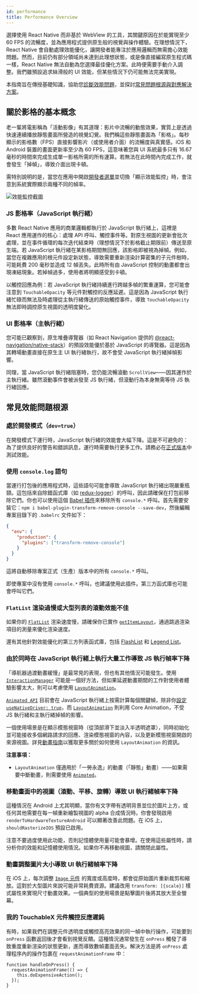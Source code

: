 ```yaml
---
id: performance
title: Performance Overview
---
```


選擇使用 React Native 而非基於 WebView 的工具，其關鍵原因在於能實現至少 60 FPS 的流暢度，並為應用程式提供原生般的視覺與操作體驗。在理想情況下，React Native 會自動處理效能優化，讓開發者能專注於應用邏輯而無需擔心效能問題。然而，目前仍有部分領域尚未達到此理想狀態，或是像直接編寫原生程式碼一樣，React Native 無法自動為您選擇最佳優化方案。此時便需要手動介入調整。我們雖預設追求絲滑般的 UI 效能，但某些情況下仍可能無法完美實現。

本指南旨在傳授基礎知識，協助您[診斷效能問題](profiling.md)，並探討[常見問題根源與對應解決方案](performance.md#common-sources-of-performance-problems)。

## 關於影格的基本概念

老一輩將電影稱為「活動影像」有其道理：影片中流暢的動態效果，實質上是透過快速連續播放靜態畫面所營造的視覺幻覺。我們稱這些靜態畫面為「影格」。每秒顯示的影格數（FPS）直接影響影片（或使用者介面）的流暢度與真實感。iOS 和 Android 裝置的畫面更新率至少為 60 FPS，這意味著您與 UI 系統最多只有 16.67 毫秒的時間來完成生成單一影格所需的所有運算。若無法在此時間內完成工作，就會發生「掉幀」，導致介面出現卡頓。

需特別說明的是，當您在應用中開啟[開發者選單](debugging.md#opening-the-dev-menu)並切換「顯示效能監控」時，會注意到系統實際顯示兩種不同的幀率。

![效能監控截圖](/docs/assets/PerfUtil.png)

### JS 影格率（JavaScript 執行緒）

多數 React Native 應用的商業邏輯都執行於 JavaScript 執行緒上，這裡是 React 應用運作的核心：處理 API 呼叫、觸控事件等。對原生視圖的更新會批次處理，並在事件循環的每次迭代結束時（理想情況下於影格截止期限前）傳送至原生端。若 JavaScript 執行緒在某影格期間無回應，該影格即被視為掉幀。例如，當您在複雜應用的根元件設定新狀態，導致需要重新渲染計算密集的子元件樹時，可能耗費 200 毫秒並造成 12 幀丟失。此時所有由 JavaScript 控制的動畫都會出現凍結現象。若掉幀過多，使用者將明顯感受到卡頓。

以觸控回應為例：若 JavaScript 執行緒持續進行跨越多幀的繁重運算，您可能會注意到 `TouchableOpacity` 等元件對觸控的反應延遲。這是因為 JavaScript 執行緒忙碌而無法及時處理從主執行緒傳送的原始觸控事件，導致 `TouchableOpacity` 無法即時調控原生視圖的透明度變化。

### UI 影格率（主執行緒）

您可能已觀察到，原生堆疊導覽器（如 React Navigation 提供的 [@react-navigation/native-stack](https://reactnavigation.org/docs/native-stack-navigator)）的預設效能優於基於 JavaScript 的導覽器。這是因為其轉場動畫直接在原生主 UI 執行緒執行，故不會受 JavaScript 執行緒掉幀影響。

同理，當 JavaScript 執行緒阻塞時，您仍能流暢滾動 `ScrollView`——因其運作於主執行緒。雖然滾動事件會被派發至 JS 執行緒，但滾動行為本身無需等待 JS 執行緒回應。

## 常見效能問題根源

### 處於開發模式（`dev=true`）

在開發模式下運行時，JavaScript 執行緒的效能會大幅下降。這是不可避免的：為了提供良好的警告和錯誤訊息，運行時需要執行更多工作。請務必在[正式版本](running-on-device.md#building-your-app-for-production)中測試效能。

### 使用 `console.log` 語句

當運行打包後的應用程式時，這些語句可能會導致 JavaScript 執行緒出現嚴重瓶頸。這包括來自除錯函式庫（如 [redux-logger](https://github.com/evgenyrodionov/redux-logger)）的呼叫，因此請確保在打包前移除它們。你也可以使用這個 [Babel 插件](https://babeljs.io/docs/plugins/transform-remove-console/)來移除所有 `console.*` 呼叫。首先需要安裝它：`npm i babel-plugin-transform-remove-console --save-dev`，然後編輯專案目錄下的 `.babelrc` 文件如下：

```json
{
  "env": {
    "production": {
      "plugins": ["transform-remove-console"]
    }
  }
}
```

這將自動移除專案正式（生產）版本中的所有 `console.*` 呼叫。

即使專案中沒有使用 `console.*` 呼叫，也建議使用此插件。第三方函式庫也可能會呼叫它們。

### `FlatList` 渲染過慢或大型列表的滾動效能不佳

如果你的 [`FlatList`](flatlist.md) 渲染速度慢，請確保你已實作 [`getItemLayout`](flatlist.md#getitemlayout)，通過跳過渲染項目的測量來優化渲染速度。

還有其他針對效能優化的第三方列表函式庫，包括 [FlashList](https://github.com/shopify/flash-list) 和 [Legend List](https://github.com/legendapp/legend-list)。

### 由於同時在 JavaScript 執行緒上執行大量工作導致 JS 執行幀率下降

「導航器過渡動畫緩慢」是最常見的表現，但也有其他情況可能發生。使用 [`InteractionManager`](interactionmanager.md) 可能是一個好方法，但如果延遲動畫期間的工作對使用者體驗影響太大，則可以考慮使用 [`LayoutAnimation`](layoutanimation.md)。

[`Animated API`](animated.md) 目前會在 JavaScript 執行緒上按需計算每個關鍵幀，除非你[設定 `useNativeDriver: true`](/blog/2017/02/14/using-native-driver-for-animated#how-do-i-use-this-in-my-app)，而 [`LayoutAnimation`](layoutanimation.md) 則利用 Core Animation，不受 JS 執行緒和主執行緒掉幀的影響。

一個使用場景是在顯示模態視窗時（從頂部滑下並淡入半透明遮罩），同時初始化並可能接收多個網路請求的回應、渲染模態視窗的內容，以及更新模態視窗開啟的來源視圖。詳見[動畫指南](animations.md)以獲取更多關於如何使用 `LayoutAnimation` 的資訊。

**注意事項：**

- `LayoutAnimation` 僅適用於「一勞永逸」的動畫（「靜態」動畫）——如果需要中斷動畫，則需要使用 [`Animated`](animated.md)。

### 移動畫面中的視圖（滾動、平移、旋轉）導致 UI 執行緒幀率下降

這種情況在 Android 上尤其明顯，當你有文字帶有透明背景並位於圖片上方，或任何其他需要在每一幀重新繪製視圖的 alpha 合成情況時。你會發現啟用 `renderToHardwareTextureAndroid` 可以顯著改善此問題。在 iOS 上，`shouldRasterizeIOS` 預設已啟用。

注意不要過度使用此功能，否則記憶體使用量可能會暴增。在使用這些屬性時，請分析你的效能和記憶體使用情況。如果你不再移動視圖，請關閉此屬性。

### 動畫調整圖片大小導致 UI 執行緒幀率下降

在 iOS 上，每次調整 [`Image` 元件](image.md) 的寬度或高度時，都會從原始圖片重新裁剪和縮放。這對於大型圖片來說可能非常耗費資源。建議改用 `transform: [{scale}]` 樣式屬性來實現尺寸動畫效果。一個典型的使用場景是點擊圖片後將其放大至全螢幕。

### 我的 TouchableX 元件觸控反應遲鈍

有時，如果我們在調整元件透明度或觸控高亮效果的同一幀中執行操作，可能要到 `onPress` 函數返回後才會看到視覺反饋。這種情況通常發生在 `onPress` 觸發了導致重度重新渲染的狀態更新，進而導致數幀畫面丟失。解決方法是將 `onPress` 處理程序內的操作包裹在 `requestAnimationFrame` 中：

```tsx
function handleOnPress() {
  requestAnimationFrame(() => {
    this.doExpensiveAction();
  });
}
```